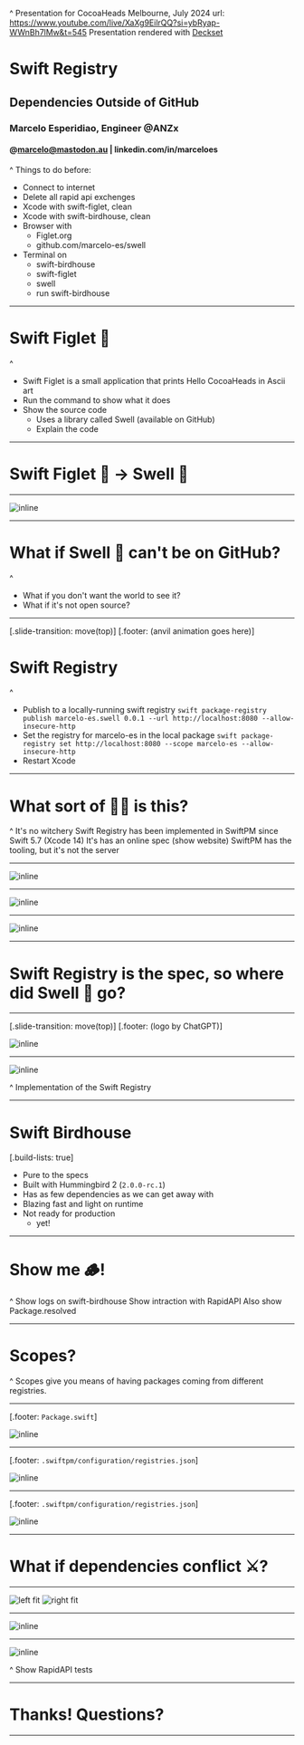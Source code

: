 ^ Presentation for CocoaHeads Melbourne, July 2024
url: https://www.youtube.com/live/XaXg9EilrQQ?si=ybRyap-WWnBh7lMw&t=545
Presentation rendered with [Deckset](deckset.com)

# Swift Registry
## Dependencies Outside of GitHub

### Marcelo Esperidiao, Engineer @ANZx
#### @marcelo@mastodon.au | linkedin.com/in/marceloes

^
Things to do before:
- Connect to internet
- Delete all rapid api exchenges
- Xcode with swift-figlet, clean
- Xcode with swift-birdhouse, clean
- Browser with
  - Figlet.org
  - github.com/marcelo-es/swell
- Terminal on
  - swift-birdhouse
  - swift-figlet
  - swell
  - run swift-birdhouse

---

# Swift Figlet 🎨

^
- Swift Figlet is a small application that prints Hello CocoaHeads in Ascii art
- Run the command to show what it does
- Show the source code
  - Uses a library called Swell (available on GitHub)
  - Explain the code

---

# Swift Figlet 🎨 → Swell 🌊 

---

![inline](swell.png)

---

# What if Swell 🌊 can't be on GitHub?

^
- What if you don't want the world to see it?
- What if it's not open source?

---
[.slide-transition: move(top)]
[.footer: (anvil animation goes here)]

# Swift Registry

^
- Publish to a locally-running swift registry
  `swift package-registry publish marcelo-es.swell 0.0.1 --url http://localhost:8080 --allow-insecure-http`
- Set the registry for marcelo-es in the local package
  `swift package-registry set http://localhost:8080 --scope marcelo-es --allow-insecure-http`
- Restart Xcode

---

# What sort of 🧙‍♂️ is this?

^
It's no witchery
Swift Registry has been implemented in SwiftPM since Swift 5.7 (Xcode 14)
It's has an online spec (show website)
SwiftPM has the tooling, but it's not the server

---

![inline](registry.png)

---

![inline](registry-endpoints.png)

---

![inline](registry-usage.png)

---

# Swift Registry is the spec, so where did Swell 🌊 go?

---
[.slide-transition: move(top)]
[.footer: (logo by ChatGPT)]

![inline](swift-birdhouse-logo.png)

---

![inline](swift-birdhouse.png)

^
Implementation of the Swift Registry

---

# Swift Birdhouse
[.build-lists: true]

- Pure to the specs
- Built with Hummingbird 2 (`2.0.0-rc.1`)
- Has as few dependencies as we can get away with
- Blazing fast and light on runtime
- Not ready for production
  - yet!

---

# Show me 🪵!

^
Show logs on swift-birdhouse
Show intraction with RapidAPI
Also show Package.resolved

---

# Scopes?

^
Scopes give you means of having packages coming from different registries.

---
[.footer: `Package.swift`]

![inline](scopes-package.png)

---
[.footer: `.swiftpm/configuration/registries.json`]

![inline](scopes-config.png)

---
[.footer: `.swiftpm/configuration/registries.json`]

![inline](scopes-default.png)

---

# What if dependencies conflict ⚔️?

---

![left fit](conflict-gremlins.png) ![right fit](conflict-pixels.png)

---

![inline](conflict-graph.png)

---

![inline](conflict-command.png)

^
Show RapidAPI tests

---


# Thanks! Questions?

---

